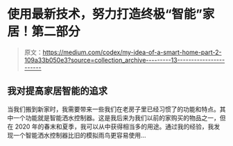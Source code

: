 # 使用最新技术，努力打造终极“智能”家居！第二部分

> 原文：<https://medium.com/codex/my-idea-of-a-smart-home-part-2-109a33b050e3?source=collection_archive---------13----------------------->

## 我对提高家居智能的追求

当我们搬到新家时，我需要带来一些我们在老房子里已经习惯了的功能和特点。其中一个功能就是智能洒水控制器。这是我后来为我们以前的家购买的物品之一，但在 2020 年的春末和夏季，我可以从中获得相当多的用途。通过我的经验，我发现一个智能洒水控制器比旧的模拟雨鸟更容易使用…